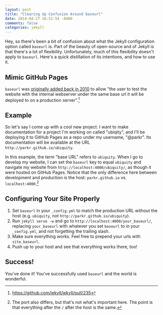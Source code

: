 ```yaml
---
layout: post
title: "Clearing Up Confusion Around baseurl"
date: 2014-04-27 16:52:54 -0400
comments: false
categories: jekyll
---
```


Hey, so there's been a bit of confusion about what the Jekyll configuration
option called `baseurl` is. Part of the beauty of open-source and of Jekyll
is that there's a lot of flexibility. Unfortunately, much of this
flexibility doesn't apply to `baseurl`. Here's a quick distillation of its
intentions, and how to use it.

## Mimic GitHub Pages

`baseurl` was [originally added back in 2010][baseurl-commit] to allow
"the user to test the website with the internal webserver under the same
base url it will be deployed to on a production server".[^1] 

## Example

So let's say I come up with a cool new project. I want to make
documentation for a project I'm working on called "ubiqity", and I'll be
deploying it to GitHub Pages as a repo under my username, "@parkr". Its
documentation will be available at the URL `http://parkr.github.io/ubiquity`.

In this example, the term "base URL" refers to `ubiquity`. When I go to
develop my website, I can set the `baseurl` key to equal `ubiquity` and
navigate my website from `http://localhost:4000/ubiquity/`, as though it
were hosted on GitHub Pages. Notice that the only difference here between
development and production is the host: `parkr.github.io` vs.
`localhost:4000`.[^2]

## Configuring Your Site Properly

1. Set `baseurl` in your `_config.yml` to match the production URL without
   the host (e.g. `ubiquity`, *not* `http://parkr.github.io/ubiquity`).
2. Run `jekyll serve -w` and go to `http://localhost:4000/your_baseurl/`,
   replacing `your_baseurl` with whatever you set `baseurl` to in your
   `_config.yml`, and not forgetting the trailing slash.
3. Make sure everything works. Feel free to prepend your urls with
   `site.baseurl`.
4. Push up to your host and see that everything works there, too!

## Success!

You've done it! You've successfully used `baseurl` and the world is
wonderful.

[baseurl-commit]: https://github.com/jekyll/jekyll/commit/4a8fc1fa6e3fa5dc05c81ac5ac4ffed0b0818ac4
[^1]: https://github.com/jekyll/jekyll/pull/235
[^2]: The port also differs, but that's not what's important here. The point is that everything after the `/` after the host is the same.
